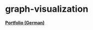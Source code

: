 # graph-visualization

[**Portfolio (German)**](https://portfolio.bbbaden.ch/view/view.php?t=u5RvBJawrXlEbnmPhZGT)
